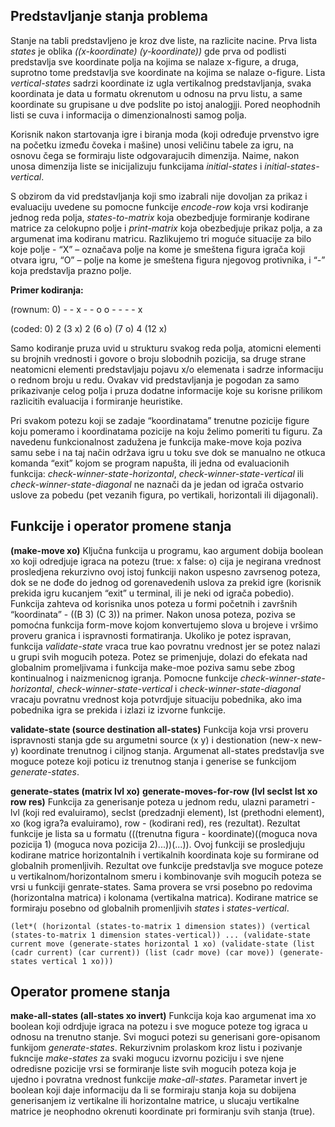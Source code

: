 ## Predstavljanje stanja problema
Stanje na tabli predstavljeno je kroz dve liste, na razlicite nacine. Prva lista *states* je oblika *((x-koordinate) (y-koordinate))* gde prva od podlisti predstavlja sve koordinate polja na kojima se nalaze x-figure, a druga, suprotno tome predstavlja sve koordinate na kojima se nalaze o-figure. Lista *vertical-states* sadrzi koordinate iz ugla vertikalnog predstavljanja, svaka koordinata je data u formatu okrenutom u odnosu na prvu listu, a same koordinate su grupisane u dve podslite po istoj analogjji. Pored neophodnih listi se cuva i informacija o dimenzionalnosti samog polja.

Korisnik nakon startovanja igre i biranja moda (koji određuje prvenstvo igre na početku između čoveka i mašine) unosi veličinu tabele za igru, na osnovu čega se formiraju liste odgovarajucih dimenzija. Naime, nakon unosa dimenzija liste se inicijalizuju funkcijama *initial-states* i *initial-states-vertical*.

S obzirom da vid predstavljanja koji smo izabrali nije dovoljan za prikaz i evaluaciju uvedene su pomocne funkcije *encode-row* koja vrsi kodiranje jednog reda polja, *states-to-matrix* koja obezbedjuje formiranje kodirane matrice za celokupno polje i *print-matrix* koja obezbedjuje prikaz polja, a za argumenat ima kodiranu matricu. Razlikujemo tri moguće situacije za bilo koje polje - “X” – označava polje na kome je smeštena figura igrača koji otvara igru, “O” – polje na kome je smeštena figura njegovog protivnika, i “-” koja predstavlja prazno polje.

**Primer kodiranja:**

(rownum: 0) - - x - - o o - - - - x

(coded: 0) 2 (3 x) 2 (6 o) (7 o) 4 (12 x)

Samo kodiranje pruza uvid u strukturu svakog reda polja, atomicni elementi su brojnih vrednosti i govore o broju slobodnih pozicija, sa druge strane neatomicni elementi predstavljaju pojavu x/o elemenata i sadrze informaciju o rednom broju u redu. Ovakav vid predstavljanja je pogodan za samo prikazivanje celog polja i pruza dodatne informacije koje su korisne prilikom razlicitih evaluacija i formiranje heuristike.

Pri svakom potezu koji se zadaje “koordinatama” trenutne pozicije figure koju pomeramo i koordinatama pozicije na koju želimo pomeriti tu figuru. Za navedenu funkcionalnost zadužena je funkcija make-move koja poziva samu sebe i na taj način održava igru u toku sve dok se manualno ne otkuca komanda “exit” kojom se program napušta, ili jedna od evaluacionih funkcija: *check-winner-state-horizontal*, *check-winner-state-vertical* ili *check-winner-state-diagonal* ne naznači da je jedan od igrača ostvario uslove za pobedu (pet vezanih figura, po vertikali, horizontali ili dijagonali).

## Funkcije i operator promene stanja

**(make-move xo)**
Ključna funkcija u programu, kao argument dobija boolean xo koji odredjuje igraca na potezu (true: x false: o) cija je negirana vrednost prosledjena rekurzivno ovoj istoj funkciji nakon uspesno zavrsenog poteza, dok se ne dođe do jednog od gorenavedenih uslova za prekid igre (korisnik prekida igru kucanjem “exit” u terminal, ili je neki od igrača pobedio). Funkcija zahteva od korisnika unos poteza u formi početnih i završnih “koordinata” - ((B 3) (C 3)) na primer. Nakon unosa poteza, poziva se pomoćna funkcija form-move kojom konvertujemo slova u brojeve i vršimo proveru granica i ispravnosti formatiranja. Ukoliko je potez ispravan, funkcija *validate-state* vraca true kao povratnu vrednost jer se potez nalazi u grupi svih mogucih poteza. Potez se primenjuje, dolazi do efekata nad globalnim promeljivama i funkcija make-moe poziva samu sebe zbog kontinualnog i naizmenicnog igranja. Pomocne funkcije *check-winner-state-horizontal*, *check-winner-state-vertical* i *check-winner-state-diagonal* vracaju povratnu vrednost koja potvrdjuje situaciju pobednika, ako ima pobednika igra se prekida i izlazi iz izvorne funkcije.

**validate-state (source destination all-states)**
Funkcija koja vrsi proveru ispravnosti stanja gde su argumetni source (x y) i destionation (new-x new-y) koordinate trenutnog i ciljnog stanja. Argumenat all-states predstavlja sve moguce poteze koji poticu iz trenutnog stanja i generise se funkcijom *generate-states*.


**generate-states (matrix lvl xo)**
**generate-moves-for-row (lvl seclst lst xo row res)**
Funkcija za generisanje poteza u jednom redu, ulazni parametri - lvl (koji red evaluiramo), seclst (predzadnji element), lst (prethodni element), xo (kog igra?a evaluiramo), row - (kodirani red), res (rezultat). Rezultat funkcije je lista sa u formatu (((trenutna figura - koordinate)((moguca nova pozicija 1) (moguca nova pozicija 2)...))(...)). Ovoj funkciji se prosledjuju kodirane matrice horizontalnih i vertikalnih koordinata koje su formirane od globalnih promenljivih. Rezultat ove funkcije predstavlja sve moguce poteze u vertikalnom/horizontalnom smeru i kombinovanje svih mogucih poteza se vrsi u funkciji genrate-states. Sama provera se vrsi posebno po redovima (horizontalna matrica) i kolonama (vertikalna matrica). Kodirane matrice se formiraju posebno od globalnih promenljivih *states* i *states-vertical*.

`(let*(
(horizontal (states-to-matrix 1 dimension states))
(vertical (states-to-matrix 1 dimension states-vertical))
...
(validate-state current move (generate-states horizontal 1 xo)
(validate-state (list (cadr current) (car current)) (list (cadr move) (car move)) (generate-states vertical 1 xo)))`

## Operator promene stanja
**make-all-states (all-states xo invert)**
Funkcija koja kao argumenat ima xo boolean koji odrdjuje igraca na potezu i sve moguce poteze tog igraca u odnosu na trenutno stanje. Svi moguci potezi su generisani gore-opisanom funkijom *generate-states*. Rekurzivnim prolaskom kroz listu i pozivanje fukncije *make-states* za svaki mogucu izvornu poziciju i sve njene odredisne pozicije vrsi se formiranje liste svih mogucih poteza koja je ujedno i povratna vrednost funkcije *make-all-states*. Parametar invert je boolean koji daje informaciju da li se formiraju stanja koja su dobijena generisanjem iz vertikalne ili horizontalne matrice, u slucaju vertikalne matrice je neophodno okrenuti koordinate pri formiranju svih stanja (true).

